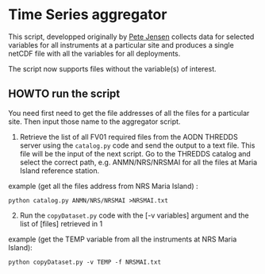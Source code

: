 # Time Series aggregator

This script, developped originally by [Pete Jensen](https://github.com/petejan/imos-tools) collects data for selected variables for all instruments at a particular site and produces a single netCDF file with all the variables for all deployments.

The script now supports files without the variable(s) of interest.

## HOWTO run the script

You need first need to get the file addresses of all the files for a particular site. Then input those name to the aggregator script.

1. Retrieve the list of all FV01 required files from the AODN THREDDS server using the `catalog.py` code and send the output to a text file. This file will be the input of the next script. Go to the THREDDS catalog and select the correct path, e.g. ANMN/NRS/NRSMAI for all the files at Maria Island reference station. 

example (get all the files address from NRS Maria Island) : 

```
python catalog.py ANMN/NRS/NRSMAI >NRSMAI.txt
```

2. Run the `copyDataset.py` code with the [-v variables] argument and the list of [files] retrieved in 1

example (get the TEMP variable from all the instruments at NRS Maria Island): 

```
python copyDataset.py -v TEMP -f NRSMAI.txt
```



